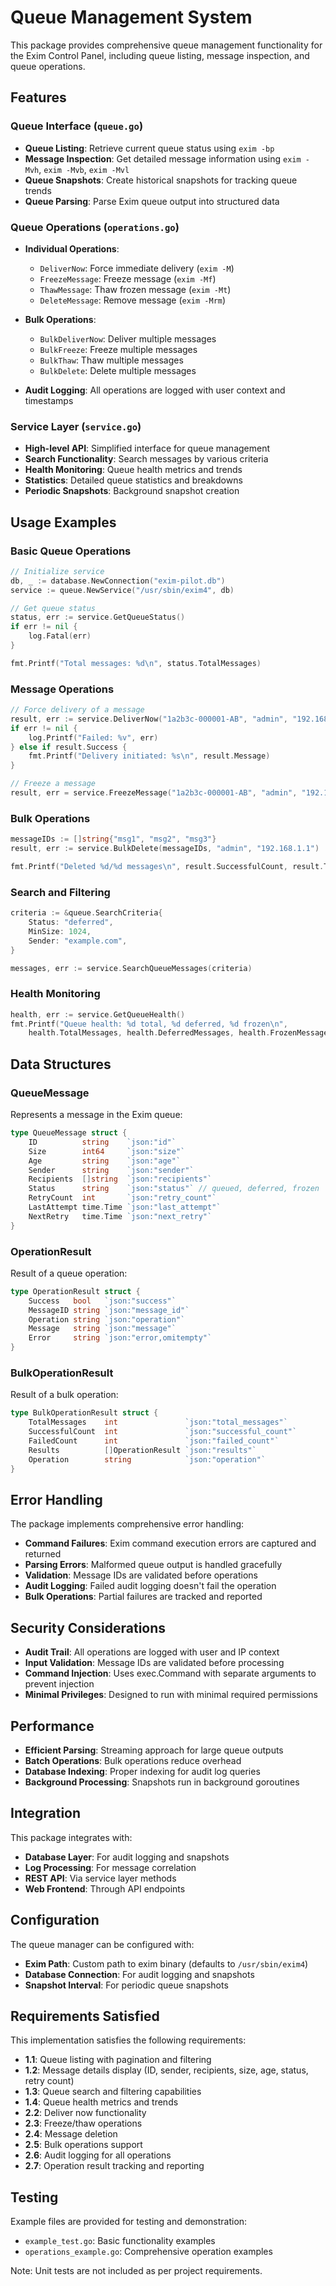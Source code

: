 # Queue Management System

This package provides comprehensive queue management functionality for the Exim Control Panel, including queue listing, message inspection, and queue operations.

## Features

### Queue Interface (`queue.go`)
- **Queue Listing**: Retrieve current queue status using `exim -bp`
- **Message Inspection**: Get detailed message information using `exim -Mvh`, `exim -Mvb`, `exim -Mvl`
- **Queue Snapshots**: Create historical snapshots for tracking queue trends
- **Queue Parsing**: Parse Exim queue output into structured data

### Queue Operations (`operations.go`)
- **Individual Operations**:
  - `DeliverNow`: Force immediate delivery (`exim -M`)
  - `FreezeMessage`: Freeze message (`exim -Mf`)
  - `ThawMessage`: Thaw frozen message (`exim -Mt`)
  - `DeleteMessage`: Remove message (`exim -Mrm`)

- **Bulk Operations**:
  - `BulkDeliverNow`: Deliver multiple messages
  - `BulkFreeze`: Freeze multiple messages
  - `BulkThaw`: Thaw multiple messages
  - `BulkDelete`: Delete multiple messages

- **Audit Logging**: All operations are logged with user context and timestamps

### Service Layer (`service.go`)
- **High-level API**: Simplified interface for queue management
- **Search Functionality**: Search messages by various criteria
- **Health Monitoring**: Queue health metrics and trends
- **Statistics**: Detailed queue statistics and breakdowns
- **Periodic Snapshots**: Background snapshot creation

## Usage Examples

### Basic Queue Operations

```go
// Initialize service
db, _ := database.NewConnection("exim-pilot.db")
service := queue.NewService("/usr/sbin/exim4", db)

// Get queue status
status, err := service.GetQueueStatus()
if err != nil {
    log.Fatal(err)
}

fmt.Printf("Total messages: %d\n", status.TotalMessages)
```

### Message Operations

```go
// Force delivery of a message
result, err := service.DeliverNow("1a2b3c-000001-AB", "admin", "192.168.1.1")
if err != nil {
    log.Printf("Failed: %v", err)
} else if result.Success {
    fmt.Printf("Delivery initiated: %s\n", result.Message)
}

// Freeze a message
result, err = service.FreezeMessage("1a2b3c-000001-AB", "admin", "192.168.1.1")
```

### Bulk Operations

```go
messageIDs := []string{"msg1", "msg2", "msg3"}
result, err := service.BulkDelete(messageIDs, "admin", "192.168.1.1")

fmt.Printf("Deleted %d/%d messages\n", result.SuccessfulCount, result.TotalMessages)
```

### Search and Filtering

```go
criteria := &queue.SearchCriteria{
    Status: "deferred",
    MinSize: 1024,
    Sender: "example.com",
}

messages, err := service.SearchQueueMessages(criteria)
```

### Health Monitoring

```go
health, err := service.GetQueueHealth()
fmt.Printf("Queue health: %d total, %d deferred, %d frozen\n",
    health.TotalMessages, health.DeferredMessages, health.FrozenMessages)
```

## Data Structures

### QueueMessage
Represents a message in the Exim queue:
```go
type QueueMessage struct {
    ID          string    `json:"id"`
    Size        int64     `json:"size"`
    Age         string    `json:"age"`
    Sender      string    `json:"sender"`
    Recipients  []string  `json:"recipients"`
    Status      string    `json:"status"` // queued, deferred, frozen
    RetryCount  int       `json:"retry_count"`
    LastAttempt time.Time `json:"last_attempt"`
    NextRetry   time.Time `json:"next_retry"`
}
```

### OperationResult
Result of a queue operation:
```go
type OperationResult struct {
    Success   bool   `json:"success"`
    MessageID string `json:"message_id"`
    Operation string `json:"operation"`
    Message   string `json:"message"`
    Error     string `json:"error,omitempty"`
}
```

### BulkOperationResult
Result of a bulk operation:
```go
type BulkOperationResult struct {
    TotalMessages    int               `json:"total_messages"`
    SuccessfulCount  int               `json:"successful_count"`
    FailedCount      int               `json:"failed_count"`
    Results          []OperationResult `json:"results"`
    Operation        string            `json:"operation"`
}
```

## Error Handling

The package implements comprehensive error handling:

- **Command Failures**: Exim command execution errors are captured and returned
- **Parsing Errors**: Malformed queue output is handled gracefully
- **Validation**: Message IDs are validated before operations
- **Audit Logging**: Failed audit logging doesn't fail the operation
- **Bulk Operations**: Partial failures are tracked and reported

## Security Considerations

- **Audit Trail**: All operations are logged with user and IP context
- **Input Validation**: Message IDs are validated before processing
- **Command Injection**: Uses exec.Command with separate arguments to prevent injection
- **Minimal Privileges**: Designed to run with minimal required permissions

## Performance

- **Efficient Parsing**: Streaming approach for large queue outputs
- **Batch Operations**: Bulk operations reduce overhead
- **Database Indexing**: Proper indexing for audit log queries
- **Background Processing**: Snapshots run in background goroutines

## Integration

This package integrates with:
- **Database Layer**: For audit logging and snapshots
- **Log Processing**: For message correlation
- **REST API**: Via service layer methods
- **Web Frontend**: Through API endpoints

## Configuration

The queue manager can be configured with:
- **Exim Path**: Custom path to exim binary (defaults to `/usr/sbin/exim4`)
- **Database Connection**: For audit logging and snapshots
- **Snapshot Interval**: For periodic queue snapshots

## Requirements Satisfied

This implementation satisfies the following requirements:

- **1.1**: Queue listing with pagination and filtering
- **1.2**: Message details display (ID, sender, recipients, size, age, status, retry count)
- **1.3**: Queue search and filtering capabilities
- **1.4**: Queue health metrics and trends
- **2.2**: Deliver now functionality
- **2.3**: Freeze/thaw operations
- **2.4**: Message deletion
- **2.5**: Bulk operations support
- **2.6**: Audit logging for all operations
- **2.7**: Operation result tracking and reporting

## Testing

Example files are provided for testing and demonstration:
- `example_test.go`: Basic functionality examples
- `operations_example.go`: Comprehensive operation examples

Note: Unit tests are not included as per project requirements.